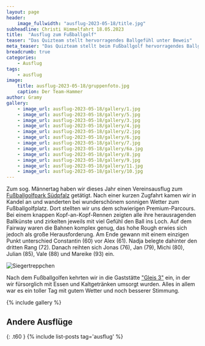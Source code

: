 ```yaml
---
layout: page
header:
    image_fullwidth: "ausflug-2023-05-18/title.jpg"
subheadline: Christi Himmelfahrt 18.05.2023
title:  "Ausflug zum Fußballgolf"
teaser: "Das Quizteam stellt hervorragendes Ballgefühl unter Beweis"
meta_teaser: "Das Quizteam stellt beim Fußballgolf hervorragendes Ballgefühl unter Beweis"
breadcrumb: true
categories:
    - Ausflug
tags:
    - ausflug
image:
    title: ausflug-2023-05-18/gruppenfoto.jpg
    caption: Der Team-Hammer
author: Gramy
gallery:
    - image_url: ausflug-2023-05-18/gallery/1.jpg
    - image_url: ausflug-2023-05-18/gallery/5.jpg
    - image_url: ausflug-2023-05-18/gallery/3.jpg
    - image_url: ausflug-2023-05-18/gallery/4.jpg
    - image_url: ausflug-2023-05-18/gallery/2.jpg
    - image_url: ausflug-2023-05-18/gallery/6.jpg
    - image_url: ausflug-2023-05-18/gallery/7.jpg
    - image_url: ausflug-2023-05-18/gallery/6a.jpg
    - image_url: ausflug-2023-05-18/gallery/8.jpg
    - image_url: ausflug-2023-05-18/gallery/9.jpg
    - image_url: ausflug-2023-05-18/gallery/11.jpg
    - image_url: ausflug-2023-05-18/gallery/10.jpg
---
```


Zum sog. Männertag haben wir dieses Jahr einen Vereinsausflug zum [Fußballgolfpark Südpfalz](https://www.fussballgolfpark-suedpfalz.de/) getätigt.
Nach einer kurzen Zugfahrt kamen wir in Kandel an und wanderten bei wunderschönem sonnigen Wetter zum Fußballgolfplatz.
Dort stellten wir uns dem schwierigen Premium-Parcours.
Bei einem knappen Kopf-an-Kopf-Rennen zeigten alle ihre herausragenden Ballkünste und zirkelten jeweils mit viel Gefühl den Ball ins Loch.
Auf dem Fairway waren die Bahnen komplex genug, das hohe Rough erwies sich jedoch als große Herausforderung.
Am Ende gewann mit einem einzigen Punkt unterschied Constantin (60) vor Alex (61).
Nadja belegte dahinter den dritten Rang (72).
Danach reihten sich Jonas (76), Jan (79), Michi (80), Julian (85), Vale (88) und Mareike (93) ein.

![Siegertreppchen](../../images/ausflug-2023-05-18/gallery/8.jpg "Siegertreppchen")

Nach dem Fußballgolfen kehrten wir in die Gaststätte ["Gleis 3"](https://goo.gl/maps/xK5seStFjxM9iRht9?coh=178572&entry=tt) ein, in der wir fürsorglich mit Essen und Kaltgetränken umsorgt wurden.
Alles in allem war es ein toller Tag mit gutem Wetter und noch besserer Stimmung.


{% include gallery %}


## Andere Ausflüge
{: .t60 }
{% include list-posts tag='ausflug' %}
